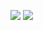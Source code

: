 ![](https://github-readme-stats.vercel.app/api/top-langs/?username=hhp1614&locale=cn&theme=darcula&hide_border=true)
![](https://github-readme-stats.vercel.app/api?username=hhp1614&locale=cn&theme=darcula&hide_border=true&show_icons=true&line_height=40&v=5&count_private=true)
